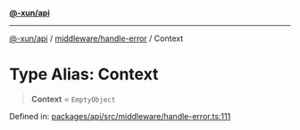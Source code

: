 [**@-xun/api**](../../../README.md)

***

[@-xun/api](../../../README.md) / [middleware/handle-error](../README.md) / Context

# Type Alias: Context

> **Context** = `EmptyObject`

Defined in: [packages/api/src/middleware/handle-error.ts:111](https://github.com/Xunnamius/api-utils/blob/f159b4026fbac8d4de769d2a9e8cfaddf85d9e96/packages/api/src/middleware/handle-error.ts#L111)
